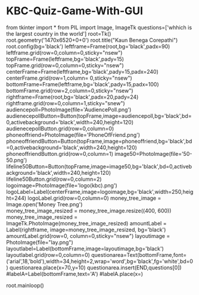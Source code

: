 # KBC-Quiz-Game-With-GUI
from tkinter import *
from PIL import Image, ImageTk
questions=['whhich is the largest country in the world']
root=Tk()
root.geometry('1470x6520+0+0')
root.title("Kaun Benega Corepathi")
root.config(bg='black')
leftframe=Frame(root,bg='black',padx=90)
leftframe.grid(row=0,column=0,sticky="nsew") 
topFrame=Frame(leftframe,bg='black',pady=15)
topFrame.grid(row=0,column=0,sticky="nsew")
centerFrame=Frame(leftframe,bg='black',pady=15,padx=240)
centerFrame.grid(row=1,column= 0,sticky="nsew")
bottomFrame=Frame(leftframe,bg='black',pady=15,padx=100)
bottomFrame.grid(row=2,column=0,sticky="nsew")
rightframe=Frame(root,bg='black',padx=20,pady=24)
rightframe.grid(row=0,column=1,sticky="snew")
audiencepoll=PhotoImage(file='AudiencePoll.png')
audienecepollButton=Button(topFrame,image=audiencepoll,bg='black',bd=0,activebackground='black',width=240,height=120)
audienecepollButton.grid(row=0,column=0)
phoneoffriend=PhotoImage(file='PhoneOfFriend.png')
phoneoffriendButton=Button(topFrame,image=phoneoffriend,bg='black',bd=0,activebackground='black',width=240,height=120)
phoneoffriendButton.grid(row=0,column=1)
image50=PhotoImage(file='50-50.png')
lifeline50Button=Button(topFrame,image=image50,bg='black',bd=0,activebackground='black',width=240,height=120)
lifeline50Button.grid(row=0,column=2)
logoimage=PhotoImage(file='logo(kbc).png')
logoLabel=Label(centerFrame,image=logoimage,bg='black',width=250,height=244)
logoLabel.grid(row=0,column=0)
money_tree_image = Image.open('Money Tree.png')  
money_tree_image_resized = money_tree_image.resize((400, 600))  
money_tree_image_resized = ImageTk.PhotoImage(money_tree_image_resized) 
amountLabel = Label(rightframe, image=money_tree_image_resized, bg='black')
amountLabel.grid(row=0, column=0,sticky="nsew")
layoutimage = PhotoImage(file="lay.png")
layoutlabel=Label(bottomFrame,image=layoutimage,bg='black')
layoutlabel.grid(row=0,column=0)
questionarea=Text(bottomFrame,font=('arial',18,'bold'),width=34,height=2,wrap='word',bg='black',fg='white',bd=0)
questionarea.place(x=70,y=10)
questionarea.insert(END,questions[0])
#labelA=Label(bottomFrame,text='A')
#labelA.place(x=)

root.mainloop()
